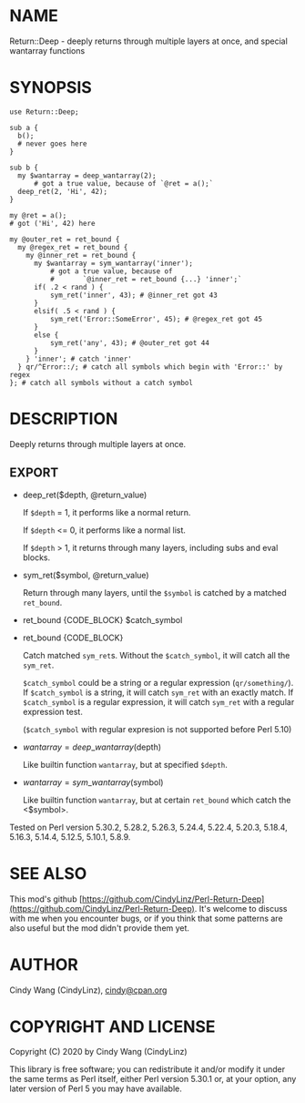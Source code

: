 # NAME

Return::Deep - deeply returns through multiple layers at once, and special wantarray functions

# SYNOPSIS

    use Return::Deep;

    sub a {
      b();
      # never goes here
    }

    sub b {
      my $wantarray = deep_wantarray(2);
          # got a true value, because of `@ret = a();`
      deep_ret(2, 'Hi', 42);
    }

    my @ret = a();
    # got ('Hi', 42) here

    my @outer_ret = ret_bound {
      my @regex_ret = ret_bound {
        my @inner_ret = ret_bound {
          my $wantarray = sym_wantarray('inner');
              # got a true value, because of
              #       `@inner_ret = ret_bound {...} 'inner';`
          if( .2 < rand ) {
              sym_ret('inner', 43); # @inner_ret got 43
          }
          elsif( .5 < rand ) {
              sym_ret('Error::SomeError', 45); # @regex_ret got 45
          }
          else {
              sym_ret('any', 43); # @outer_ret got 44
          }
        } 'inner'; # catch 'inner'
      } qr/^Error::/; # catch all symbols which begin with 'Error::' by regex
    }; # catch all symbols without a catch symbol

# DESCRIPTION

Deeply returns through multiple layers at once.

## EXPORT

- deep\_ret($depth, @return\_value)

    If `$depth` = 1, it performs like a normal return.

    If `$depth` <= 0, it performs like a normal list.

    If `$depth` > 1, it returns through many layers, including subs and eval blocks.

- sym\_ret($symbol, @return\_value)

    Return through many layers, until the `$symbol` is catched by a matched `ret_bound`.

- ret\_bound {CODE\_BLOCK} $catch\_symbol
- ret\_bound {CODE\_BLOCK}

    Catch matched `sym_ret`s. Without the `$catch_symbol`, it will catch all the `sym_ret`.

    `$catch_symbol` could be a string or a regular expression (`qr/something/`).
    If `$catch_symbol` is a string, it will catch `sym_ret` with an exactly match.
    If `$catch_symbol` is a regular expression, it will catch `sym_ret` with a regular expression test.

    (`$catch_symbol` with regular expresion is not supported before Perl 5.10)

- $wantarray = deep\_wantarray($depth)

    Like builtin function `wantarray`, but at specified `$depth`.

- $wantarray = sym\_wantarray($symbol)

    Like builtin function `wantarray`, but at certain `ret_bound` which catch the &lt;$symbol>.

Tested on Perl version 5.30.2, 5.28.2, 5.26.3, 5.24.4, 5.22.4, 5.20.3, 5.18.4, 5.16.3, 5.14.4, 5.12.5, 5.10.1, 5.8.9.

# SEE ALSO

This mod's github [https://github.com/CindyLinz/Perl-Return-Deep](https://github.com/CindyLinz/Perl-Return-Deep).
It's welcome to discuss with me when you encounter bugs, or
if you think that some patterns are also useful but the mod didn't provide them yet.

# AUTHOR

Cindy Wang (CindyLinz), <cindy@cpan.org>

# COPYRIGHT AND LICENSE

Copyright (C) 2020 by Cindy Wang (CindyLinz)

This library is free software; you can redistribute it and/or modify
it under the same terms as Perl itself, either Perl version 5.30.1 or,
at your option, any later version of Perl 5 you may have available.
